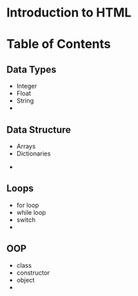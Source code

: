 # Introduction to HTML


# Table of Contents

## Data Types
- Integer
- Float
- String
- 

## Data Structure
- Arrays
- Dictionaries
* 
  
## Loops
- for loop
- while loop
- switch
- 

## OOP
- class
- constructor
- object
- 